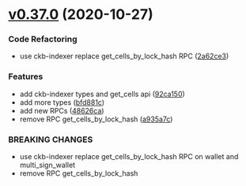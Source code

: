 # [v0.37.0](https://github.com/shaojunda/ckb-sdk-ruby/compare/v0.36.0...v0.37.0) (2020-10-27)


### Code Refactoring

* use ckb-indexer replace get_cells_by_lock_hash RPC ([2a62ce3](https://github.com/shaojunda/ckb-sdk-ruby/commit/2a62ce3))


### Features

* add ckb-indexer types and get_cells api ([92ca150](https://github.com/shaojunda/ckb-sdk-ruby/commit/92ca150))
* add more types ([bfd881c](https://github.com/shaojunda/ckb-sdk-ruby/commit/bfd881c))
* add new RPCs ([48626ca](https://github.com/shaojunda/ckb-sdk-ruby/commit/48626ca))
* remove RPC get_cells_by_lock_hash ([a935a7c](https://github.com/shaojunda/ckb-sdk-ruby/commit/a935a7c))


### BREAKING CHANGES

* use ckb-indexer replace get_cells_by_lock_hash RPC on wallet and multi_sign_wallet
* remove RPC get_cells_by_lock_hash


